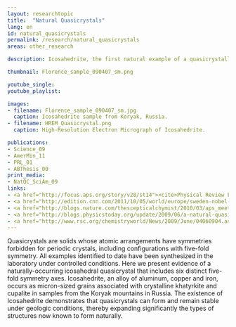 ```yaml
---
layout: researchtopic
title:  "Natural Quasicrystals"
lang: en
id: natural_quasicrystals
permalink: /research/natural_quasicrystals
areas: other_research

description: Icosahedrite, the first natural example of a quasicrystalline mineral with forbidden five-fold symmetry, recovered from a Russian meteorite.

thumbnail: Florence_sample_090407_sm.png

youtube_single: 
youtube_playlist: 

images:
- filename: Florence_sample_090407_sm.jpg
  caption: Icosahedrite sample from Koryak, Russia.
- filename: HREM_Quasicrystal.png
  caption: High-Resolution Electron Micrograph of Icosahedrite.

publications:
- Science_09
- AmerMin_11
- PRL_01
- ABThesis_00
print_media:
- NatQC_SciAm_09
links: 
- <a href="http://focus.aps.org/story/v28/st14"><cite>Physical Review Focus</cite></a> (Oct 2011)
- <a href="http://edition.cnn.com/2011/10/05/world/europe/sweden-nobel-chemistry/"><cite>CNN</cite></a> (Oct 2011)
- <a href="http://blogs.nature.com/thescepticalchymist/2010/03/aps_meeting_quasicrystal_adven.html"><cite>Nature Chemistry</cite> blog</a> (Mar 2010)
- <a href="http://blogs.physicstoday.org/update/2009/06/a-natural-quasicrystal.html"><cite>Physics Today</cite> blog</a> (Jul 2009)
- <a href="http://www.rsc.org/chemistryworld/News/2009/June/04060904.asp">Royal Society of Chemistry blog</a> (Jun 2009)
---
```

Quasicrystals are solids whose atomic arrangements have symmetries forbidden for periodic crystals, including configurations with five-fold symmetry. All examples identified to date have been synthesized in the laboratory under controlled conditions. Here we present evidence of a naturally-occurring icosahedral quasicrystal that includes six distinct five-fold symmetry axes. Icosahedrite, an alloy of aluminum, copper and iron, occurs as micron-sized grains associated with crystalline khatyrkite and cupalite in samples from the Koryak mountains in Russia. The existence of Icosahedrite demonstrates that quasicrystals can form and remain stable under geologic conditions, thereby expanding significantly the types of structures now known to form naturally.

